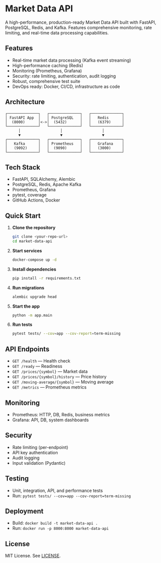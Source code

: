 # Market Data API

A high-performance, production-ready Market Data API built with FastAPI, PostgreSQL, Redis, and Kafka. Features comprehensive monitoring, rate limiting, and real-time data processing capabilities.

## Features

- Real-time market data processing (Kafka event streaming)
- High-performance caching (Redis)
- Monitoring (Prometheus, Grafana)
- Security: rate limiting, authentication, audit logging
- Robust, comprehensive test suite
- DevOps ready: Docker, CI/CD, infrastructure as code

## Architecture

```
┌──────────────┐   ┌──────────────┐   ┌──────────────┐
│ FastAPI App  │   │ PostgreSQL   │   │   Redis      │
│  (8000)      │<->│  (5432)      │   │   (6379)     │
└──────────────┘   └──────────────┘   └──────────────┘
      │                  │                  │
      ▼                  ▼                  ▼
┌──────────────┐   ┌──────────────┐   ┌──────────────┐
│   Kafka      │   │ Prometheus   │   │   Grafana    │
│   (9092)     │   │  (9090)      │   │   (3000)     │
└──────────────┘   └──────────────┘   └──────────────┘
```

## Tech Stack

- FastAPI, SQLAlchemy, Alembic
- PostgreSQL, Redis, Apache Kafka
- Prometheus, Grafana
- pytest, coverage
- GitHub Actions, Docker

## Quick Start

1. **Clone the repository**
   ```bash
   git clone <your-repo-url>
   cd market-data-api
   ```
2. **Start services**
   ```bash
   docker-compose up -d
   ```
3. **Install dependencies**
   ```bash
   pip install -r requirements.txt
   ```
4. **Run migrations**
   ```bash
   alembic upgrade head
   ```
5. **Start the app**
   ```bash
   python -m app.main
   ```
6. **Run tests**
   ```bash
   pytest tests/ --cov=app --cov-report=term-missing
   ```

## API Endpoints

- `GET /health` — Health check
- `GET /ready` — Readiness
- `GET /prices/{symbol}` — Market data
- `GET /prices/{symbol}/history` — Price history
- `GET /moving-average/{symbol}` — Moving average
- `GET /metrics` — Prometheus metrics

## Monitoring

- Prometheus: HTTP, DB, Redis, business metrics
- Grafana: API, DB, system dashboards

## Security

- Rate limiting (per-endpoint)
- API key authentication
- Audit logging
- Input validation (Pydantic)

## Testing

- Unit, integration, API, and performance tests
- Run: `pytest tests/ --cov=app --cov-report=term-missing`

## Deployment

- Build: `docker build -t market-data-api .`
- Run: `docker run -p 8000:8000 market-data-api`

## License

MIT License. See [LICENSE](LICENSE).
